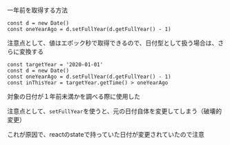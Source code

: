 一年前を取得する方法

```
const d = new Date()
const oneYearAgo = d.setFullYear(d.getFullYear() - 1)
```

注意点として、値はエポック秒で取得できるので、日付型として扱う場合は、さらに変換する

```
const targetYear = '2020-01-01'
const d = new Date()
const oneYearAgo = d.setFullYear(d.getFullYear() - 1)
const inThisYear = targetYear.getTime() > oneYearAgo
```

対象の日付が１年前未満かを調べる際に使用した

注意点として、`setFullYear`を使うと、元の日付自体を変更してしまう（破壊的変更）

これが原因で、reactのstateで持っていた日付が変更されていたので注意
